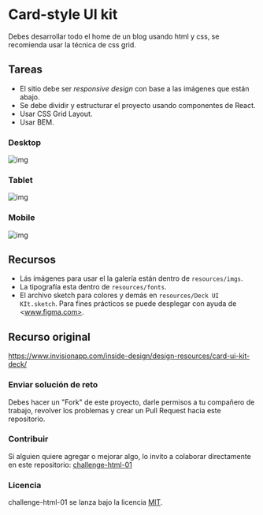 # Card-style UI kit

Debes desarrollar todo el home de un blog usando html y css, se recomienda usar la técnica de css grid.

## Tareas

- El sitio debe ser _responsive design_ con base a las imágenes que están abajo.
- Se debe dividir y estructurar el proyecto usando componentes de React.
- Usar CSS Grid Layout.
- Usar BEM.

### Desktop

![img](https://github.com/PlatziMaster/challenge-html-01/blob/master/images/Desktop/1%20%E2%80%94%20Homepage%20A.jpg)

### Tablet

![img](https://github.com/PlatziMaster/challenge-html-01/blob/master/images/Tablet/1%20%E2%80%94%20Homepage%20A.jpg)

### Mobile

![img](https://github.com/PlatziMaster/challenge-html-01/blob/master/images/Mobile/1%20%E2%80%94%20Homepage%20A.jpg)

## Recursos

- Lás imágenes para usar el la galería están dentro de `resources/imgs`.
- La tipografía esta dentro de `resources/fonts`.
- El archivo sketch para colores y demás en `resources/Deck UI KIt.sketch`. Para fines prácticos se puede desplegar con ayuda de <www.figma.com>.

## Recurso original

<https://www.invisionapp.com/inside-design/design-resources/card-ui-kit-deck/>

### Enviar solución de reto

Debes hacer un "Fork" de este proyecto, darle permisos a tu compañero de trabajo, revolver los problemas y crear un Pull Request hacia este repositorio.

### Contribuir

Si alguien quiere agregar o mejorar algo, lo invito a colaborar directamente en este repositorio: [challenge-html-01](https://github.com/platzimaster/challenge-html-01/)

### Licencia

challenge-html-01 se lanza bajo la licencia [MIT](https://opensource.org/licenses/MIT).
